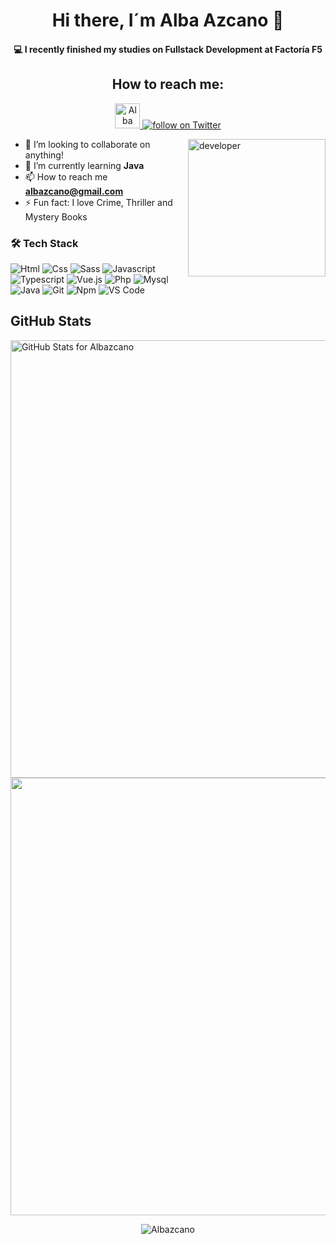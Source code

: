 <h1 align="center"> Hi there, I´m Alba Azcano 👋 </h1>

<h4 align="center">💻 I recently finished my studies on Fullstack Development at Factoría F5</h4> 


<h2 align="center"> How to reach me: </h2> 

<p align="center">
  <a href="https://www.linkedin.com/in/albazcano" target="_blank">
    <img src="https://cdn.jsdelivr.net/gh/devicons/devicon/icons/linkedin/linkedin-original.svg" alt="Alba Azcano's LinkedIn Profile" width="40">
  </a>
  <a href="https://twitter.com/intent/follow?screen_name=Albazc">
        <img src="https://img.shields.io/twitter/follow/Albazc?style=social&logo=twitter"
            alt="follow on Twitter"></a>
</p>
    

<img align="right" height="220px" src="https://media.giphy.com/media/LMcB8XospGZO8UQq87/giphy.gif" alt="developer" />

- 👯 I’m looking to collaborate on anything!
- 🌱 I’m currently learning **Java**
- 📫 How to reach me **albazcano@gmail.com**
- ⚡ Fun fact: I love Crime, Thriller and Mystery Books

### 🛠 Tech Stack

![Html](http://img.shields.io/badge/-Html-e24c27?style=flat-square&logo=html5&logoColor=white)
![Css](http://img.shields.io/badge/-Css-2a65f1?style=flat-square&logo=css3&logoColor=white)
![Sass](http://img.shields.io/badge/-Sass-cc6699?style=flat-square&logo=sass&logoColor=white)
![Javascript](http://img.shields.io/badge/-Javascript-fcd400?style=flat-square&logo=javascript&logoColor=black)
![Typescript](http://img.shields.io/badge/-Typescript-3178c6?style=flat-square&logo=typescript&logoColor=white)
![Vue.js](http://img.shields.io/badge/-Vue.js-41b883?style=flat-square&logo=vue.js&logoColor=white)
![Php](http://img.shields.io/badge/-Php-767bb3?style=flat-square&logo=php&logoColor=white)
![Mysql](http://img.shields.io/badge/-Mysql-white?style=flat-square&logo=mysql)
![Java](http://img.shields.io/badge/-Java-e8892f?style=flat-square&logo=java&logoColor=white)
![Git](http://img.shields.io/badge/-Git-white?style=flat-square&logo=git)
![Npm](http://img.shields.io/badge/-Npm-white?style=flat-square&logo=npm&logoColor=white)
![VS Code](http://img.shields.io/badge/-VS%20Code-black?style=flat-square&logo=visualstudiocode&logoColor=3aa7f2)


<!-- This content will not appear in the rendered Markdown 
 <h2 align="center"> ✨ My stats ✨  </h2> 
 <h4 align="center">Top languages</h4>
  <p align="center" margin-top=20px><img src="https://github-readme-stats.vercel.app/api/top-langs/?username=Albazcano&langs_count=10&theme=shades-of-purple&layout=compact"    alt="Alba's :: Top Langs" /</p>
    
  <h4 align="center">Profile stats</h4>
  <p align="center"><img src="https://github-readme-stats.vercel.app/api?username=Albazcano&show_icons=true&theme=vue-dark" alt="Alba's :: Profile Stats" /></p>-->
  
  ## GitHub Stats

<!-- 2020 graph
<img src="https://skyline.github.com/albazcano/2022" width="700"> -->

<img src="https://github-readme-stats.vercel.app/api?username=Albazcano&show_icons=true&include_all_commits=true&count_private=true&theme=jolly&layout=compact" alt="GitHub Stats for Albazcano" width="700">

<img src="https://github-readme-streak-stats.herokuapp.com?user=Albazcano&theme=jolly" width="700">

<!-- [![trophy](https://github-profile-trophy.vercel.app/?username=Albazcano&theme=radical)](https://github.com/ryo-ma/github-profile-trophy) ONLY if I want to show the trophy things here -->

  <p align="center"> <img src="https://komarev.com/ghpvc/?username=Albazcano&label=Profile%20views&color=0e75b6&style=flat" alt="Albazcano" /></p> 
</body>

